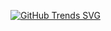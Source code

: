 

[![GitHub Trends SVG](https://api.githubwrapped.io/user/svg/lordskyzw/langs)](https://githubtrends.io)
